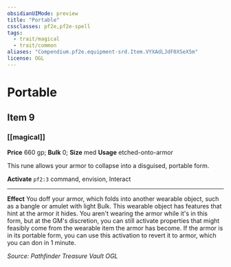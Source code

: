 ```yaml
---
obsidianUIMode: preview
title: "Portable"
cssclasses: pf2e,pf2e-spell
tags:
  - trait/magical
  - trait/common
aliases: "Compendium.pf2e.equipment-srd.Item.VYXAdLJdF0XSeX5m"
license: OGL
---
```

# Portable
## Item 9
### [[magical]]


**Price** 660 gp; 
**Bulk** 0; **Size** med
**Usage** etched-onto-armor

This rune allows your armor to collapse into a disguised, portable form.

**Activate** `pf2:3` command, envision, Interact

* * *

**Effect** You doff your armor, which folds into another wearable object, such as a bangle or amulet with light Bulk. This wearable object has features that hint at the armor it hides. You aren't wearing the armor while it's in this form, but at the GM's discretion, you can still activate properties that might feasibly come from the wearable item the armor has become. If the armor is in its portable form, you can use this activation to revert it to armor, which you can don in 1 minute.

*Source: Pathfinder Treasure Vault*
*OGL*